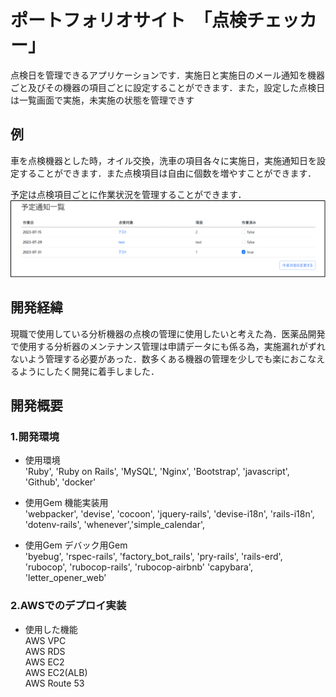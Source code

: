 # ポートフォリオサイト　「点検チェッカー」

点検日を管理できるアプリケーションです．実施日と実施日のメール通知を機器ごと及びその機器の項目ごとに設定することができます．また，設定した点検日は一覧画面で実施，未実施の状態を管理できす

## 例
車を点検機器とした時，オイル交換，洗車の項目各々に実施日，実施通知日を設定することができます．また点検項目は自由に個数を増やすことができます．

予定は点検項目ごとに作業状況を管理することができます．
![](doc/images/screanshot.png)

## 開発経緯
現職で使用している分析機器の点検の管理に使用したいと考えた為．医薬品開発で使用する分析器のメンテナンス管理は申請データにも係る為，実施漏れがずれないよう管理する必要があった．数多くある機器の管理を少しでも楽におこなえるようにしたく開発に着手しました．

## 開発概要
### 1.開発環境
* 使用環境  
'Ruby', 'Ruby on Rails', 'MySQL', 'Nginx', 'Bootstrap', 'javascript', 'Github', 'docker'
  
* 使用Gem 機能実装用  
'webpacker', 'devise',  'cocoon',  'jquery-rails', 'devise-i18n', 'rails-i18n', 'dotenv-rails', 'whenever','simple_calendar', 

* 使用Gem デバック用Gem  
'byebug',  'rspec-rails', 'factory_bot_rails', 'pry-rails', 'rails-erd', 'rubocop',  'rubocop-rails',  'rubocop-airbnb'
 'capybara',  'letter_opener_web'

### 2.AWSでのデプロイ実装
* 使用した機能  
AWS VPC  
AWS RDS  
AWS EC2  
AWS EC2(ALB)  
AWS Route 53  
